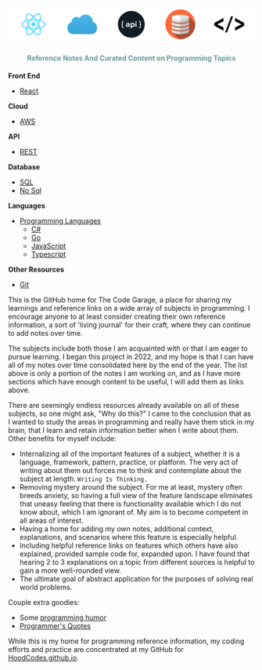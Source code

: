 <p align="center">
  <img src="assets/images/banner.png" alt="banner"/>
</p>

<h4 align="center">
  <span style="color: #669999">Reference Notes And Curated Content on Programming Topics</span>
</h4>

**Front End**

- [React](./react/)

**Cloud**

- [AWS](/AWS/)

**API**

- [REST](/rest-api/)

**Database**

- [SQL](structured-query-language/)
- [No Sql](nosql/)

**Languages**

- [Programming Languages](./languages/)
  - [C#](./csharp/)
  - [Go](./go/)
  - [JavaScript](./javascript/)
  - [Typescript](./typescript/)

**Other Resources**

- [Git](./git/)

This is the GitHub home for The Code Garage, a place for sharing my learnings and reference links on a wide array of subjects in programming. I encourage anyone to at least consider creating their own reference information, a sort of 'living journal' for their craft, where they can continue to add notes over time.

The subjects include both those I am acquainted with or that I am eager to pursue learning. I began this project in 2022, and my hope is that I can have all of my notes over time consolidated here by the end of the year. The list above is only a portion of the notes I am working on, and as I have more sections which have enough content to be useful, I will add them as links above.

There are seemingly endless resources already available on all of these subjects, so one might ask, "Why do this?" I came to the conclusion that as I wanted to study the areas in programming and really have them stick in my brain, that I learn and retain information better when I write about them. Other benefits for myself include:

- Internalizing all of the important features of a subject, whether it is a language, framework, pattern, practice, or platform. The very act of writing about them out forces me to think and contemplate about the subject at length. `Writing Is Thinking.`
- Removing mystery around the subject. For me at least, mystery often breeds anxiety, so having a full view of the feature landscape eliminates that uneasy feeling that there is functionality available which I do not know about, which I am ignorant of. My aim is to become competent in all areas of interest.
- Having a home for adding my own notes, additional context, explanations, and scenarios where this feature is especially helpful.
- Including helpful reference links on features which others have also explained, provided sample code for, expanded upon. I have found that hearing 2 to 3 explanations on a topic from different sources is helpful to gain a more well-rounded view.
- The ultimate goal of abstract application for the purposes of solving real world problems.

Couple extra goodies:

- Some [programming humor](./humor/)
- [Programmer's Quotes](https://www.codingninja.co.uk/best-programmers-quotes/)

While this is my home for programming reference information, my coding efforts and practice are concentrated at my GitHub for [HoodCodes.github.io](https://thecodegarage.github.io).
